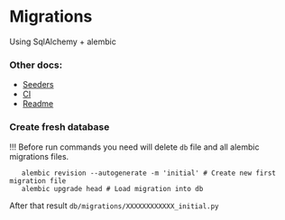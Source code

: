 # Migrations
Using SqlAlchemy + alembic

### Other docs:
* [Seeders](Seeders.md)
* [CI](CI.md)
* [Readme](../README.md)


### Create fresh database

!!! Before run commands you need will delete `db` file and all alembic migrations files.

```shell
   alembic revision --autogenerate -m 'initial' # Create new first migration file
   alembic upgrade head # Load migration into db
```

After that result `db/migrations/XXXXXXXXXXXX_initial.py`
